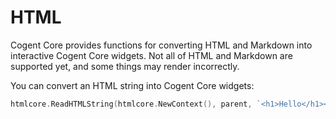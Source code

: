 # HTML

Cogent Core provides functions for converting HTML and Markdown into interactive Cogent Core widgets. Not all of HTML and Markdown are supported yet, and some things may render incorrectly.

You can convert an HTML string into Cogent Core widgets:

```Go
htmlcore.ReadHTMLString(htmlcore.NewContext(), parent, `<h1>Hello</h1><button>Click me!</button>`)
```
